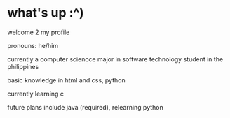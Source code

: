# what's up :^)

<!--
**clavzno/clavzno** is a ✨ _special_ ✨ repository because its `README.md` (this file) appears on your GitHub profile.
Here are some ideas to get you started:
- 🔭 I’m currently working on ...
- 🌱 I’m currently learning ...
- 👯 I’m looking to collaborate on ...
- 🤔 I’m looking for help with ...
- 💬 Ask me about ...
- 📫 How to reach me: ...
- 😄 Pronouns: ...
- ⚡ Fun fact: ...
-->

welcome 2 my profile

pronouns: he/him 

currently a computer sciencce major in software technology student in the philippines 

basic knowledge in html and css, python

currently learning c

future plans include java (required), relearning python
